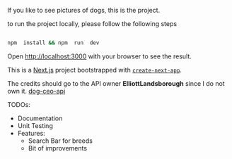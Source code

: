If you like to see pictures of dogs, this is the project.

to run the project locally, please follow the following steps

```bash

npm  install && npm  run  dev

```

Open [http://localhost:3000](http://localhost:3000) with your browser to see the result.

This is a [Next.js](https://nextjs.org/) project bootstrapped with [`create-next-app`](https://github.com/vercel/next.js/tree/canary/packages/create-next-app).

The credits should go to the API owner **ElliottLandsborough** since I do not own it. [dog-ceo-api](https://github.com/ElliottLandsborough/dog-ceo-api)

TODOs:

- Documentation
- Unit Testing
- Features:
  - Search Bar for breeds
  - Bit of improvements

